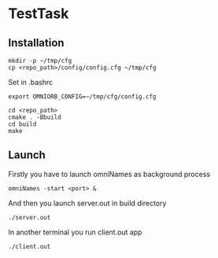 # TestTask

## Installation

```
mkdir -p ~/tmp/cfg
cp <repo_path>/config/config.cfg ~/tmp/cfg
```

Set in .bashrc 
```
export OMNIORB_CONFIG=~/tmp/cfg/config.cfg
```

```
cd <repo_path>
cmake . -Bbuild
cd build
make
```

## Launch 
Firstly you have to launch omniNames as background process
```
omniNames -start <port> &
```

And then you launch server.out in build directory
```
./server.out
```

In another terminal you run client.out app
```
./client.out
```

